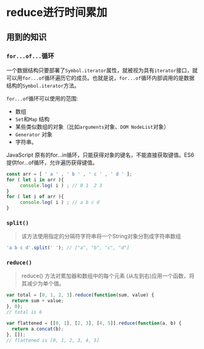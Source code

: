 # reduce进行时间累加

## 用到的知识

### `for...of...`循环

一个数据结构只要部署了`Symbol.iterator`属性，就被视为具有`iterator`接口，就可以用`for...of`循环遍历它的成员。也就是说，`for...of`循环内部调用的是数据结构的`Symbol.iterator`方法。

`for...of`循环可以使用的范围:

- 数组
- `Set`和`Map` 结构
- 某些类似数组的对象（比如`arguments`对象、`DOM NodeList`对象）
- `Generator` 对象
- 字符串。

JavaScript 原有的for...in循环，只能获得对象的键名，不能直接获取键值。ES6 提供for...of循环，允许遍历获得键值。

```js
const arr = [ ' a ' , ' b ' , ' c ' , ' d ' ];
for ( let i in arr ){
     console.log( i ) ; // 0 1  2 3
}
for ( let i of arr ){
     console.log( i ) ; // a b c d
}
```

### `split()`

> 该方法使用指定的分隔符字符串将一个String对象分割成字符串数组

```js
'a b c d'.split(' '); // ["a", "b", "c", "d"]
```

### `reduce()`

> reduce() 方法对累加器和数组中的每个元素 (从左到右)应用一个函数，将其减少为单个值。

```js
var total = [0, 1, 2, 3].reduce(function(sum, value) {
  return sum + value;
}, 0);
// total is 6

var flattened = [[0, 1], [2, 3], [4, 5]].reduce(function(a, b) {
  return a.concat(b);
}, []);
// flattened is [0, 1, 2, 3, 4, 5]
```